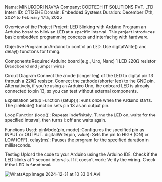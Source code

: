 Name: MINUKOORI NAVYA Company: CODTECH IT SOLUTIONS PVT. LTD Intern ID: CT12EHE Domain: Embedded Systems Duration: December 17th, 2024 to February 17th, 2025

Overview of the Project Project: LED Blinking with Arduino Program an Arduino board to blink an LED at a specific interval. This project introduces basic embedded programming concepts and interfacing with hardware.

Objective Program an Arduino to control an LED. Use digitalWrite() and delay() functions for timing.

Components Required Arduino board (e.g., Uno, Nano) 1 LED 220Ω resistor Breadboard and jumper wires

Circuit Diagram Connect the anode (longer leg) of the LED to digital pin 13 through a 220Ω resistor. Connect the cathode (shorter leg) to the GND pin. Alternatively, if you're using an Arduino Uno, the onboard LED is already connected to pin 13, so you can test without external components.

Explanation Setup Function (setup()): Runs once when the Arduino starts. The pinMode() function sets pin 13 as an output pin.

Loop Function (loop()): Repeats indefinitely. Turns the LED on, waits for the specified interval, then turns it off and waits again.

Functions Used: pinMode(pin, mode): Configures the specified pin as INPUT or OUTPUT. digitalWrite(pin, value): Sets the pin to HIGH (ON) or LOW (OFF). delay(ms): Pauses the program for the specified duration in milliseconds.

Testing Upload the code to your Arduino using the Arduino IDE. Check if the LED blinks at 1-second intervals. If it doesn’t work: Verify the wiring. Check if the LED is functional.

![WhatsApp Image 2024-12-31 at 10 33 04 AM](https://github.com/user-attachments/assets/3f4a11a8-c339-47f5-a352-75fb06a59a7a)
